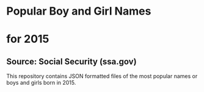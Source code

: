 # Popular Boy and Girl Names
# for 2015

## Source: Social Security (ssa.gov)

This repository contains JSON formatted files of the most popular names or boys and girls born in 2015.
